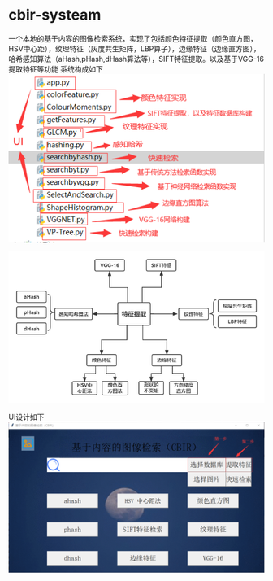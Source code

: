 # cbir-systeam
一个本地的基于内容的图像检索系统，实现了包括颜色特征提取（颜色直方图，HSV中心距），纹理特征（灰度共生矩阵，LBP算子），边缘特征（边缘直方图），哈希感知算法（aHash,pHash,dHash算法等），SIFT特征提取。以及基于VGG-16提取特征等功能
系统构成如下
![Image text](https://github.com/KrealHtz/cbir-systeam/blob/main/icon/constrct.png)

![hh](https://github.com/KrealHtz/cbir-systeam/blob/main/icon/hh.png)

UI设计如下
![hh](https://github.com/KrealHtz/cbir-systeam/blob/main/icon/ui.png)
